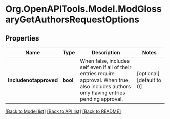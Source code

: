 # Org.OpenAPITools.Model.ModGlossaryGetAuthorsRequestOptions

## Properties

Name | Type | Description | Notes
------------ | ------------- | ------------- | -------------
**Includenotapproved** | **bool** | When false, includes self even if all of their entries require approval. When true, also includes authors only having entries pending approval. | [optional] [default to 0]

[[Back to Model list]](../README.md#documentation-for-models) [[Back to API list]](../README.md#documentation-for-api-endpoints) [[Back to README]](../README.md)

